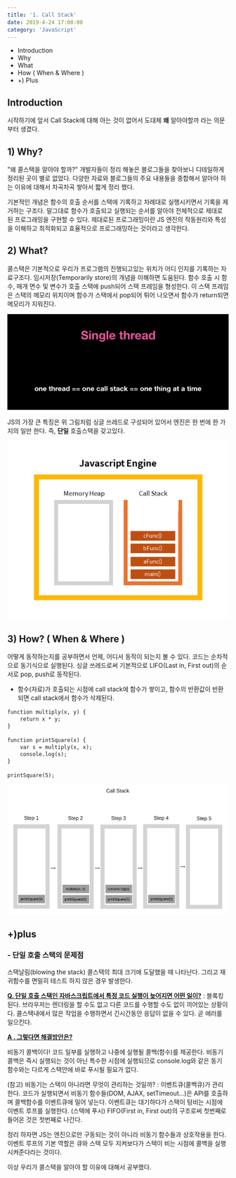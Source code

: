 ```yaml
---
title: '1. Call Stack'
date: 2019-4-24 17:00:00
category: 'JavaScript'
---
```


- Introduction
- Why
- What
- How ( When & Where )
- +) Plus

## Introduction

시작하기에 앞서 Call Stack에 대해 아는 것이 없어서 도대체 **왜** 알아야할까 라는 의문부터 생겼다.

## 1) Why?

"왜 콜스택을 알아야 할까?"
개발자들이 정리 해놓은 블로그들을 찾아보니 디테일하게 정리된 곳이 별로 없었다. 다양한 자료와 블로그들의 주요 내용들을 종합해서 알아야 하는 이유에 대해서 차곡차곡 쌓아서 짧게 정리 했다.

기본적인 개념은 함수의 호출 순서를 스택에 기록하고 차례대로 실행시키면서 기록을 제거하는 구조다. 말그대로 함수가 호출되고 실행되는 순서를 알아야 전체적으로 제대로 된 프로그래밍을 구현할 수 있다. 제대로된 프로그래밍이란 JS 엔진의 작동원리와 특성을 이해하고 최적화되고 효율적으로 프로그래밍하는 것이라고 생각한다.

## 2) What?

콜스택은 기본적으로 우리가 프로그램의 진행되고있는 위치가 어디 인지를 기록하는 자료구조다. 임시저장(Temporarily store)의 개념을 이해하면 도움된다. 함수 호출 시 함수, 매개 면수 및 변수가 호출 스택에 push되어 스택 프레임을 형성한다. 이 스택 프레임은 스택의 메모리 위치이며 함수가 스택에서 pop되어 튀어 나오면서 함수가 return되면 메모리가 지워진다.

![Single Thread](./images/01-01.png)

JS의 가장 큰 특징은 위 그림처럼 싱글 쓰레드로 구성되어 있어서 엔진은 한 번에 한 가지의 일만 한다. 즉, **단일** 호출스택을 갖고있다.

![JS engine](./images/01-02.png)

## 3) How? ( When & Where )

어떻게 동작하는지를 공부하면서 언제, 어디서 동작이 되는지 볼 수 있다. 코드는 순차적으로 동기식으로 실행된다.
싱글 쓰레드로써 기본적으로 LIFO(Last in, First out)의 순서로 pop, push로 동작된다.

- 함수(자료)가 호출되는 시점에 call stack에 함수가 쌓이고, 함수의 반환값이 반환되면 call stack에서 함수가 삭제된다.

```JS
function multiply(x, y) {
    return x * y;
}

function printSquare(x) {
    var s = multiply(x, x);
    console.log(s);
}

printSquare(5);
```

![Call Stack](./images/01-03.png)

## +)plus

### - 단일 호출 스택의 문제점

스택날림(blowing the stack) 콜스택의 최대 크기에 도달했을 때 나타난다. 그리고 재귀함수를 면밀히 테스트 하지 않은 경우 발생한다.

**<u>Q. 단일 호출 스택인 자바스크립트에서 특정 코드 실행이 늦어지면 어떤 일이?</u>**
: 블록킹된다. 브라우저는 렌더링을 할 수도 없고 다른 코드를 수행할 수도 없이 끼어있는 상황이다. 콜스택내에서 많은 작업을 수행하면서 긴시간동안 응답이 없을 수 있다. 곧 에러를 일으킨다.

**<u>A . 그렇다면 해결방안은?</u>**

비동기 콜백이다! 코드 일부를 실행하고 나중에 실행될 콜백(함수)를 제공한다. 비동기 콜백은 즉시 실행되는 것이 아닌 특수한 시점에 실행되므로 console.log와 같은 동기 함수와는 다르게 스택안에 바로 푸시될 필요가 없다.

(참고) 비동기는 스택이 아니라면 무엇이 관리하는 것일까?
: 이벤트큐(콜백큐)가 관리한다. 코드가 실행되면서 비동기 함수들(DOM, AJAX, setTimeout…)은 API를 호출하며 콜백함수를 이벤트큐에 밀어 넣는다. 이벤트큐는 대기하다가 스택이 텅비는 시점에 이벤트 루프를 실행한다. (스택에 푸시) FIFO(First in, First out)의 구조로써 첫번째로 들어온 것은 첫번째로 나간다.

정리 하자면 JS는 엔진으로만 구동되는 것이 아니라 비동기 함수들과 상호작용을 한다. 이벤트 루프의 기본 역할은 큐와 스택 모두 지켜보다가 스택이 비는 시점에 콜백을 실행시켜준다라는 것이다.

이상 우리가 콜스택을 알아야 할 이유에 대해서 공부했다.
